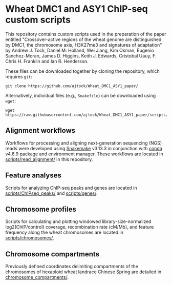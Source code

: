 # Wheat DMC1 and ASY1 ChIP-seq custom scripts

This repository contains custom scripts used in the preparation of the paper entitled "Crossover-active regions of the wheat genome are distinguished by DMC1, the chromosome axis, H3K27me3 and signatures of adaptation" by Andrew J. Tock, Daniel M. Holland, Wei Jiang, Kim Osman, Eugenio Sanchez-Moran, James D. Higgins, Keith J. Edwards, Cristobal Uauy, F. Chris H. Franklin and Ian R. Henderson.

These files can be downloaded together by cloning the repository, which requires `git`:

```
git clone https://github.com/ajtock/Wheat_DMC1_ASY1_paper/
```

Alternatively, individual files (e.g., `Snakefile`) can be downloaded using `wget`:

```
wget https://raw.githubusercontent.com/ajtock/Wheat_DMC1_ASY1_paper/scripts/read_alignment/snakemake_ChIPseq_MNaseseq/Snakefile
```

## Alignment workflows

Workflows for processing and aligning next-generation sequencing (NGS) reads were developed using [Snakemake](https://snakemake.readthedocs.io/en/stable/) v3.13.3 in conjunction with [conda](https://conda.io/en/latest/) v4.6.9 package and environment manager.
These workflows are located in [scripts/read_alignment/](https://github.com/ajtock/Wheat_DMC1_ASY1_paper/tree/master/scripts/read_alignment) in this repository.

## Feature analyses

Scripts for analyzing ChIP-seq peaks and genes are located in [scripts/ChIPseq_peaks/](https://github.com/ajtock/Wheat_DMC1_ASY1_paper/tree/master/scripts/ChIPseq_peaks) and [scripts/genes/](https://github.com/ajtock/Wheat_DMC1_ASY1_paper/tree/master/scripts/genes).

## Chromosome profiles

Scripts for calculating and plotting windowed library-size-normalized log2(ChIP/control) coverage, recombination rate (cM/Mb), and feature frequency along the wheat chromosomes are located in [scripts/chromosomes/](https://github.com/ajtock/Wheat_DMC1_ASY1_paper/tree/master/scripts/chromosomes).

## Chromosome compartments

Previously defined coordinates delimiting compartments of the chromosomes of hexaploid wheat landrace Chinese Spring are detailed in [chromosome_compartments/](https://github.com/ajtock/Wheat_DMC1_ASY1_paper/tree/master/chromosome_compartments).

